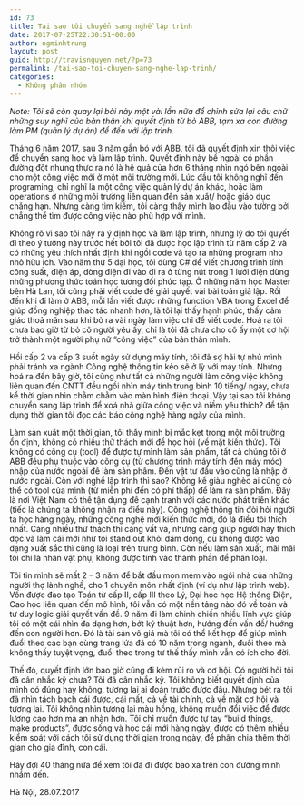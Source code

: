 ```yaml
---
id: 73
title: Tại sao tôi chuyển sang nghề lập trình
date: 2017-07-25T22:30:51+00:00
author: ngminhtrung
layout: post
guid: http://travisnguyen.net/?p=73
permalink: /tai-sao-toi-chuyen-sang-nghe-lap-trinh/
categories:
  - Không phân nhóm
---
```

_Note: Tôi sẽ còn quay lại bài này một vài lần nữa để chỉnh sửa lại câu chữ những suy nghĩ của bản thân khi quyết định từ bỏ ABB, tạm xa con đường làm PM (quản lý dự án) để đến với lập trình._

Tháng 6 năm 2017, sau 3 năm gắn bó với ABB, tôi đã quyết định xin thôi việc để chuyển sang học và làm lập trình. Quyết định này bề ngoài có phần đường đột nhưng thực ra nó là hệ quả của hơn 6 tháng nhìn ngó bên ngoài cho một công việc mới ở một môi trường mới. Lúc đầu tôi không nghĩ đến programing, chỉ nghĩ là một công việc quản lý dự án khác, hoặc làm operations ở những môi trường liên quan đến sản xuất/ hoặc giáo dục chẳng hạn. Nhưng càng tìm kiếm, tôi càng thấy mình lao đầu vào tường bởi chẳng thể tìm được công việc nào phù hợp với mình.

Không rõ vì sao tôi nảy ra ý định học và làm lập trình, nhưng lý do tôi quyết đi theo ý tưởng này trước hết bởi tôi đã được học lập trình từ năm cấp 2 và có những yêu thích nhất định khi ngồi code và tạo ra những program nho nhỏ hữu ích. Vào năm thứ 5 đại học, tôi dùng C# để viết chương trình tính công suất, điện áp, dòng điện đi vào đi ra ở từng nút trong 1 lưới điện dùng những phương thức toán học tương đối phức tạp. Ở những năm học Master bên Hà Lan, tôi cũng phải viết code để giải quyết vài bài toán giả lập. Rồi đến khi đi làm ở ABB, mỗi lần viết được những function VBA trong Excel để giúp đồng nghiệp thao tác nhanh hơn, là tôi lại thấy hạnh phúc, thấy cảm giác thoả mãn sau khi bỏ ra vài ngày làm việc chỉ để viết code. Hoá ra tôi chưa bao giờ từ bỏ cô người yêu ấy, chỉ là tôi đã chưa cho cô ấy một cơ hội trở thành một người phụ nữ &#8220;công việc&#8221; của bản thân mình.

Hồi cấp 2 và cấp 3 suốt ngày sử dụng máy tính, tôi đã sợ hãi tự nhủ mình phải tránh xa ngành Công nghệ thông tin kẻo sẽ ở lỳ với máy tính. Nhưng hoá ra đến bây giờ, tôi cũng như tất cả những người làm công việc không liên quan đến CNTT đều ngồi nhìn máy tính trung bình 10 tiếng/ ngày, chưa kể thời gian nhìn chằm chằm vào màn hình điện thoại. Vậy tại sao tôi không chuyển sang lập trình để xoá nhà giữa công việc và niềm yêu thích? để tận dụng thời gian tôi đọc các báo công nghệ hàng ngày của mình.

Làm sản xuất một thời gian, tôi thấy mình bị mắc kẹt trong một môi trường ổn định, không có nhiều thử thách mới để học hỏi (về mặt kiến thức). Tôi không có công cụ (tool) để được tự mình làm sản phẩm, tất cả chúng tôi ở ABB đều phụ thuộc vào công cụ (từ chương trình máy tính đến máy móc) nhập của nước ngoài để làm sản phẩm. Đến vật tư đầu vào cũng là nhập ở nước ngoài. Còn với nghề lập trình thì sao? Không kể giàu nghèo ai cũng có thể có tool của mình (từ miễn phí đến có phí thấp) để làm ra sản phẩm. Đây là nơi Việt Nam có thể tận dụng để cạnh tranh với các nước phát triển khác (tiếc là chúng ta không nhận ra điều này). Công nghệ thông tin đòi hỏi người ta học hàng ngày, những công nghệ mới kiến thức mới, đó là điều tôi thích nhất. Càng nhiều thử thách thì càng vất vả, nhưng càng giúp người hay thích đọc và làm cái mới như tôi stand out khỏi đám đông, dù không được vào dạng xuất sắc thì cũng là loại trên trung bình. Còn nếu làm sản xuất, mãi mãi tôi chỉ là nhân vật phụ, không được tính vào thành phần để phân loại.

Tôi tin mình sẽ mất 2 &#8211; 3 năm để bắt đầu mon mem vào ngôi nhà của những người thợ lành nghề, cho 1 chuyên môn nhất định (ví dụ như lập trình web). Vốn được đào tạo Toán từ cấp II, cấp III theo Lý, Đại học học Hệ thống Điện, Cao học liên quan đến mô hình, tôi vẫn có một nền tảng nào đó về toán và tư duy logic giải quyết vấn đề. 9 năm đi làm chinh chiến nhiều lĩnh vực giúp tôi có một cái nhìn đa dạng hơn, bớt kỹ thuật hơn, hướng đến vấn đề/ hướng đến con người hơn. Đó là tài sản vô giá mà tôi có thể kết hợp để giúp mình đuổi theo các bạn cùng trang lứa đã có 10 năm trong ngành, đuổi theo mà không thấy tuyệt vọng, đuổi theo trong tư thế thấy mình vẫn có ích cho đời.

Thế đó, quyết định lớn bao giờ cũng đi kèm rủi ro và cơ hội. Có người hỏi tôi đã cân nhắc kỹ chưa? Tôi đã cân nhắc kỹ. Tôi không biết quyết định của mình có đúng hay không, tương lai ai đoán trước được đâu. Nhưng bét ra tôi đã nhìn tách bạch cái được, cái mất, cả về tài chính, cả về mặt cơ hội và tương lai. Tôi không nhìn tương lai màu hồng, không muốn đổi việc để được lương cao hơn mà an nhàn hơn. Tôi chỉ muốn được tự tay &#8220;build things, make products&#8221;, được sống và học cái mới hàng ngày, được có thêm nhiều kiểm soát với cách tôi sử dụng thời gian trong ngày, để phân chia thêm thời gian cho gia đình, con cái.

Hãy đợi 40 tháng nữa để xem tôi đã đi được bao xa trên con đường mình nhắm đến.

Hà Nội, 28.07.2017